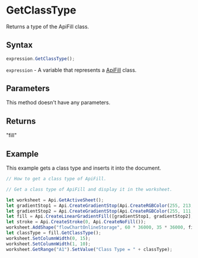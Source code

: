 # GetClassType

Returns a type of the ApiFill class.

## Syntax

```javascript
expression.GetClassType();
```

`expression` - A variable that represents a [ApiFill](../ApiFill.md) class.

## Parameters

This method doesn't have any parameters.

## Returns

"fill"

## Example

This example gets a class type and inserts it into the document.

```javascript editor-xlsx
// How to get a class type of ApiFill.

// Get a class type of ApiFill and display it in the worksheet.

let worksheet = Api.GetActiveSheet();
let gradientStop1 = Api.CreateGradientStop(Api.CreateRGBColor(255, 213, 191), 0);
let gradientStop2 = Api.CreateGradientStop(Api.CreateRGBColor(255, 111, 61), 100000);
let fill = Api.CreateLinearGradientFill([gradientStop1, gradientStop2], 5400000);
let stroke = Api.CreateStroke(0, Api.CreateNoFill());
worksheet.AddShape("flowChartOnlineStorage", 60 * 36000, 35 * 36000, fill, stroke, 0, 2 * 36000, 1, 3 * 36000);
let classType = fill.GetClassType();
worksheet.SetColumnWidth(0, 15);
worksheet.SetColumnWidth(1, 10);
worksheet.GetRange("A1").SetValue("Class Type = " + classType);
```
